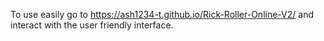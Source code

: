 To use easily go to https://ash1234-t.github.io/Rick-Roller-Online-V2/ and interact with the user friendly interface.
